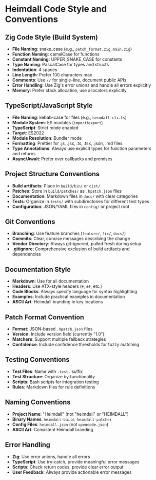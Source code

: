 # Heimdall Code Style and Conventions

## Zig Code Style (Build System)
- **File Naming**: snake_case (e.g., `patch_format.zig`, `main.zig`)
- **Function Naming**: camelCase for functions
- **Constant Naming**: UPPER_SNAKE_CASE for constants
- **Type Naming**: PascalCase for types and structs
- **Indentation**: 4 spaces
- **Line Length**: Prefer 100 characters max
- **Comments**: Use `//` for single-line, document public APIs
- **Error Handling**: Use Zig's error unions and handle all errors explicitly
- **Memory**: Prefer stack allocation, use allocators explicitly

## TypeScript/JavaScript Style
- **File Naming**: kebab-case for files (e.g., `heimdall-cli.ts`)
- **Module System**: ES modules (`import`/`export`)
- **TypeScript**: Strict mode enabled
- **Target**: ES2022
- **Module Resolution**: Bundler mode
- **Formatting**: Prettier for .js, .jsx, .ts, .tsx, .json, .md files
- **Type Annotations**: Always use explicit types for function parameters and returns
- **Async/Await**: Prefer over callbacks and promises

## Project Structure Conventions
- **Build artifacts**: Place in `build/bin/` or `dist/`
- **Patches**: Store in `build/patches/` as `.hpatch.json` files
- **Documentation**: Markdown files in `docs/` with clear categories
- **Tests**: Organize in `tests/` with subdirectories for different test types
- **Configuration**: JSON/YAML files in `config/` or project root

## Git Conventions
- **Branching**: Use feature branches (`feature/`, `fix/`, `docs/`)
- **Commits**: Clear, concise messages describing the change
- **Vendor Directory**: Always git-ignored, pulled fresh during setup
- **.gitignore**: Comprehensive exclusion of build artifacts and dependencies

## Documentation Style
- **Markdown**: Use for all documentation
- **Headers**: Use ATX-style headers (`#`, `##`, etc.)
- **Code Blocks**: Always specify language for syntax highlighting
- **Examples**: Include practical examples in documentation
- **ASCII Art**: Heimdall branding in key locations

## Patch Format Convention
- **Format**: JSON-based `.hpatch.json` files
- **Version**: Include version field (currently "1.0")
- **Matchers**: Support multiple fallback strategies
- **Confidence**: Include confidence thresholds for fuzzy matching

## Testing Conventions
- **Test Files**: Name with `.test.` suffix
- **Test Structure**: Organize by functionality
- **Scripts**: Bash scripts for integration testing
- **Rules**: Markdown files for rule definitions

## Naming Conventions
- **Project Name**: "Heimdall" (not "heimdall" or "HEIMDALL")
- **Binary Names**: `heimdall-build`, `heimdall-patcher`
- **Config Files**: `heimdall.json` (not `opencode.json`)
- **ASCII Art**: Consistent Heimdall branding

## Error Handling
- **Zig**: Use error unions, handle all errors
- **TypeScript**: Use try-catch, provide meaningful error messages
- **Scripts**: Check return codes, provide clear error output
- **User Feedback**: Always provide actionable error messages